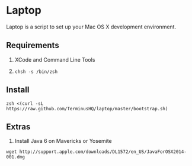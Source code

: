 Laptop
======

Laptop is a script to set up your Mac OS X development environment.

Requirements
------------

1) XCode and Command Line Tools

2) `chsh -s /bin/zsh`

Install
-------

`zsh <(curl -sL https://raw.github.com/TerminusHQ/laptop/master/bootstrap.sh)`


Extras
------

1) Install Java 6 on Mavericks or Yosemite

`wget http://support.apple.com/downloads/DL1572/en_US/JavaForOSX2014-001.dmg`
